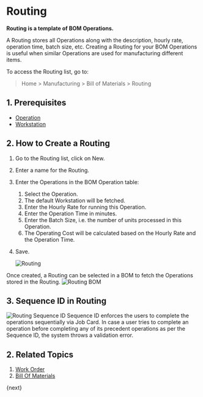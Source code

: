 <!-- add-breadcrumbs -->
# Routing

**Routing is a template of BOM Operations.**

A Routing stores all Operations along with the description, hourly rate, operation time, batch size, etc. Creating a Routing for your BOM Operations is useful when similar Operations are used for manufacturing different items.

To access the Routing list, go to:
> Home > Manufacturing > Bill of Materials > Routing

## 1. Prerequisites
* [Operation](/docs/v13/user/manual/en/manufacturing/operation)
* [Workstation](/docs/v13/user/manual/en/manufacturing/workstation)

## 2. How to Create a Routing
1. Go to the Routing list, click on New.
1. Enter a name for the Routing.
1. Enter the Operations in the BOM Operation table:
    1. Select the Operation.
    1. The default Workstation will be fetched.
    1. Enter the Hourly Rate for running this Operation.
    1. Enter the Operation Time in minutes.
    1. Enter the Batch Size, i.e. the number of units processed in this Operation.
    1. The Operating Cost will be calculated based on the Hourly Rate and the Operation Time.
1. Save.

    ![Routing](/docs/v13/assets/img/manufacturing/routing.png)

Once created, a Routing can be selected in a BOM to fetch the Operations stored in the Routing.
![Routing BOM](/docs/v13/assets/img/manufacturing/routing-bom.png)

## 3. Sequence ID in Routing
![Routing Sequence ID](/docs/v13/assets/img/manufacturing/sequence-id-routing.png)
Sequence ID enforces the users to complete the operations sequentially via Job Card. In case a user tries to complete an operation before completing any of its precedent operations as per the Sequence ID, the system throws a validation error.

<!-- ![Error](/docs/v13/assets/img/manufacturing/sequence-id-error.png) -->

## 2. Related Topics
1. [Work Order](/docs/v13/user/manual/en/manufacturing/work-order)
1. [Bill Of Materials](/docs/v13/user/manual/en/manufacturing/bill-of-materials)

{next}
